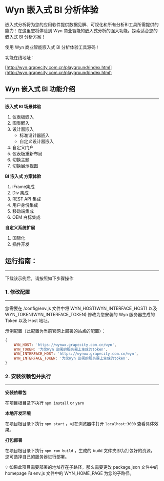 # **Wyn 嵌入式 BI 分析体验**

嵌入式分析将为您的应用软件提供数据见解、可视化和所有分析BI工具所需提供的能力！在这里您将体验到 Wyn 商业智能的嵌入式分析的强大功能，探索适合您的嵌入式 BI 分析方案！

使用 Wyn 商业智能嵌入式 BI 分析体验工具源码！

功能在线地址：

[http://wyn.grapecity.com.cn/playground/index.html](http://wyn.grapecity.com.cn/playground/index.html)

## **Wyn 嵌入式 BI 功能介绍**

---

**嵌入式 BI 场景体验**

1. 仪表板嵌入
2. 图表嵌入
3. 设计器嵌入
    - 标准设计器嵌入
    - 自定义设计器嵌入
4. 自定义门户
5. 仪表板重新布局
6. 切换主题
7. 切换展示视图

**BI 嵌入式 方案体验**

1. iFrame集成
2. Div 集成
3. REST API 集成
4. 用户身份集成
5. 移动端集成
6. OEM 白标集成

**自定义系统扩展**

1. 国际化
2. 插件开发

## **运行指南：**

---

下载该示例后，请按照如下步骤操作

### 1. 修改配置

---

您需要在 /config/env.js 文件中将 WYN_HOST(WYN_INTERFACE_HOST) 以及 WYN_TOKEN(WYN_INTERFACE_TOKEN) 修改为您安装的 Wyn 服务器生成的 Token 以及 Host 地址。

示例配置（此配置为当前官网上部署的站点的配置）：

```jsx
{
    WYN_HOST: 'https://wynwx.grapecity.com.cn/wyn',
    WYN_TOKEN: '为您Wyn 部署的服务器上生成的token',
    WYN_INTERFACE_HOST: 'https://wynwx.grapecity.com.cn/wyn',
    WYN_INTERFACE_TOKEN: '为您Wyn 部署的服务器上生成的token',
}
```

### 2. 安装依赖包并执行

---

**安装依赖包**

在项目根目录下执行 `npm install`  or  `yarn`

**本地开发环境**

在项目根目录下执行  `npm start` ，可在浏览器中打开 `localhost:3000` 查看具体效果。

**打包部署**

在项目根目录下执行  `npm run build` ，生成的 build 文件夹即为打包好的资源，您可选择自己的服务器进行部署。

<aside>
💡 如果此项目需要部署的地址存在子路径，那么需要更改 package.json 文件中的 homepage 和 env.js 文件中的 WYN_HOME_PAGE 为您的子路径。

</aside>